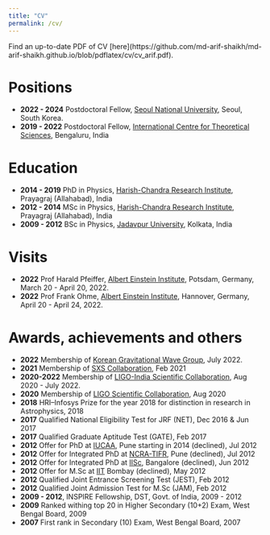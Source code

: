 ```yaml
---
title: "CV"
permalink: /cv/
---
```

<object width="400" height="500" type="application/pdf" data="https://github.com/md-arif-shaikh/md-arif-shaikh.github.io/blob/pdflatex/cv/cv_arif.pdf?#zoom=85&scrollbar=0&toolbar=0&navpanes=0">
    <p>Find an up-to-date PDF of CV [here](https://github.com/md-arif-shaikh/md-arif-shaikh.github.io/blob/pdflatex/cv/cv_arif.pdf).</p>
</object>

# Positions
- **2022 - 2024** Postdoctoral Fellow, [Seoul National University](https://en.snu.ac.kr/), Seoul, South Korea.
- **2019 - 2022** Postdoctoral Fellow, [International Centre for Theoretical Sciences](https://www.icts.res.in/), Bengaluru, India
  
# Education

- **2014 - 2019** PhD in Physics, [Harish-Chandra Research Institute](http://www.hri.res.in/), Prayagraj (Allahabad), India
- **2012 - 2014** MSc in Physics, [Harish-Chandra Research Institute](http://www.hri.res.in/), Prayagraj (Allahabad), India
- **2009 - 2012** BSc in Physics, [Jadavpur University](http://www.jaduniv.edu.in/), Kolkata, India

# Visits
- **2022** Prof Harald Pfeiffer, [Albert Einstein Institute](https://www.aei.mpg.de/), Potsdam, Germany, March 20 - April 20, 2022.
- **2022** Prof Frank Ohme, [Albert Einstein Institute](https://www.aei.mpg.de/), Hannover, Germany, April 20 - April 24, 2022.

# Awards, achievements and others

- **2022** Membership of [Korean Gravitational Wave Group](https://kgwg.nims.re.kr/home/index.html), July 2022.
- **2021** Membership of [SXS Collaboration](https://www.black-holes.org/), Feb 2021
- **2020-2022** Membership of [LIGO-India Scientific Collaboration](https://www.ligo-india.in/lisc/), Aug 2020 - July 2022.
- **2020** Membership of [LIGO Scientific Collaboration](https://www.ligo.org/), Aug 2020
- **2018** HRI–Infosys Prize for the year 2018 for distinction in research in Astrophysics, 2018
- **2017** Qualified National Eligibility Test for JRF (NET), Dec 2016 & Jun 2017
- **2017** Qualified Graduate Aptitude Test (GATE), Feb 2017
- **2012** Offer for PhD at [IUCAA](https://www.iucaa.in/), Pune starting in 2014 (declined), Jul 2012
- **2012** Offer for Integrated PhD at [NCRA-TIFR](http://www.ncra.tifr.res.in/ncra/main), Pune (declined), Jul 2012
- **2012** Offer for Integrated PhD at [IISc](https://www.iisc.ac.in/), Bangalore (declined), Jun 2012
- **2012** Offer for M.Sc at [IIT](http://www.iitb.ac.in/) Bombay (declined), May 2012
- **2012** Qualified Joint Entrance Screening Test (JEST), Feb 2012
- **2012** Qualified Joint Admission Test for M.Sc (JAM), Feb 2012
- **2009 - 2012**, INSPIRE Fellowship, DST, Govt. of India, 2009 - 2012
- **2009** Ranked withing top 20 in Higher Secondary (10+2) Exam, West Bengal Board, 2009
- **2007** First rank in Secondary (10) Exam, West Bengal Board, 2007
